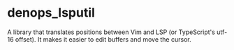 # denops_lsputil

A library that translates positions between Vim and LSP (or TypeScript's utf-16 offset).
It makes it easier to edit buffers and move the cursor.

